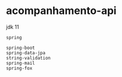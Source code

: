 # acompanhamento-api

jdk 11

    spring
  
    spring-boot
    spring-data-jpa
    string-validation
    spring-mail
    spring-fox
